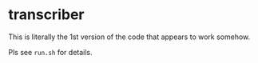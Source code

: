 # transcriber

This is literally the 1st version of the code that appears to work somehow.

Pls see `run.sh` for details.

